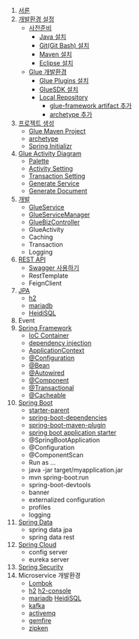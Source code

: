 1. [서론](./intro.html)
1. [개발환경 설정](./env.html)
    * [사전준비](./env.html)
        * [Java 설치](./env.html#java)
        * [Git(Git Bash) 설치](./env.html#git)
        * [Maven 설치](./env.html#maven)
        * [Eclipse 설치](./env.html#eclipse)
    * [Glue 개발환경](./env-glue.html)
        * [Glue Plugins 설치](./env-glue.html#GluePlugins)
        * [GlueSDK 설치](./env-glue.html#GlueSDK)
        * [Local Repository](./env-glue.html#m2)
            * [glue-framework artifact 추가](./env-glue.html#library)
            * [archetype 추가](./env-glue.html#archetype)
1. [프로젝트 생성](./create-project.html)
    - [Glue Maven Project](./create-project.html#glue_maven_project)
    - [archetype](./create-project.html#archetype)
    - [Spring Initializr](./create-project.html#spring_initialzr)
1. [Glue Activity Diagram](./glue-activity-diagram.html)
    - [Palette](./glue-activity-diagram.html#palette)
    - [Activity Setting](./glue-activity-diagram.html#activity)
    - [Transaction Setting](./glue-activity-diagram.html#transaction)
    - [Generate Service](./glue-activity-diagram.html#generate_xml)
    - [Generate Document](./glue-activity-diagram.html#generate_doc)
1. [개발](./glue.html)
    - [GlueService](./glue.html#GlueServie)
    - [GlueServiceManager](./glue.html#GlueServiceManager)
    - [GlueBizController](./glue.html#GlueBizController)
    - GlueActivity
    - Caching
    - Transaction
    - Logging
1. [REST API](./dev/rest.html)
    - [Swagger 사용하기](./dev/swagger.html)
    - RestTemplate
    - FeignClient
1. [JPA](./dev/jpa.html)
    - [h2](./dev/h2.html)
    - [mariadb](./mariadb.html)
    - [HeidiSQL](./mariadb.html)
1. Event
1. [Spring Framework](./spring-framework.html)
    * [IoC Container](./spring-framework.html#core)
    * [dependency injection](./spring-framework.html#core)
    * [ApplicationContext](./spring-framework.html#ApplicationContext)
    * [@Configuration](./spring-framework.html#@Configuration)
    * [@Bean](./spring-framework.html#@Bean)
    * [@Autowired](./spring-framework.html#@Autowired)
    * [@Component](./spring-framework.html#@Component)
    * [@Transactional](./spring-framework.html#@Transactional)
    * [@Cacheable](./spring-framework.html#@Cacheable)
1. [Spring Boot](./spring-boot.html)
    * [starter-parent](./spring-boot.html#maven)
    * [spring-boot-dependencies](./spring-boot.html#maven)
    * [spring-boot-maven-plugin](./spring-boot.html#maven-plugin)
    * [spring boot application starter](./dev/spring-boot-starter.html)
    * @SpringBootApplication
    * @Configuration
    * @ComponentScan
    * Run as ...
    * java -jar target/myapplication.jar
    * mvn spring-boot:run
    * spring-boot-devtools
    * banner
    * externalized configuration
    * profiles
    * logging
1. [Spring Data](./spring-data.html)
    * spring data jpa
    * spring data rest
1. [Spring Cloud](./spring-cloud.html)
    * config server
    * eureka server
1. [Spring Security](./spring-security.html)
1. Microservice 개발환경
    * [Lombok](../guide/lombok.html)
    * [h2](./dev/h2.html) [h2-console](./dev/h2.html#h2-console)
    * [mariadb](./dev/mariadb.html) [HeidiSQL](../guide/heidisql.html)
    * [kafka](./apache-kafka.html)
    * [activemq](./apache-activemq.html)
    * [gemfire](./pivotal-gemfire.html)
    * [zipken](../guide/zipkin.html)
